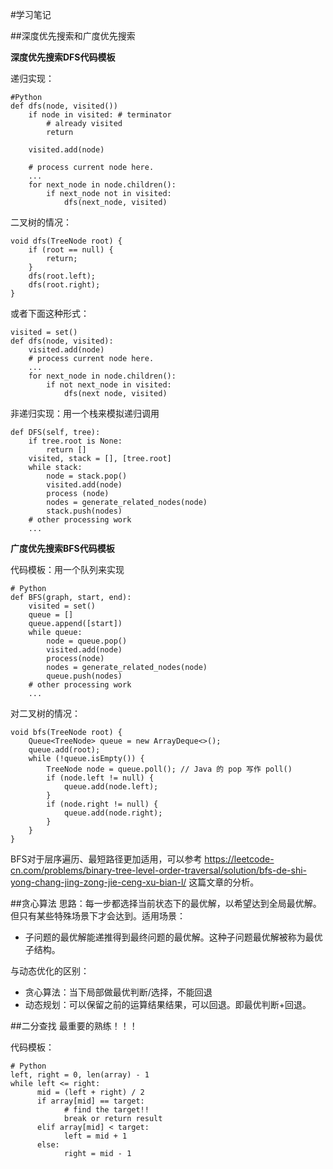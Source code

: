 #学习笔记

##深度优先搜索和广度优先搜索

**深度优先搜索DFS代码模板**

递归实现：

```
#Python
def dfs(node, visited())
    if node in visited: # terminator
        # already visited 
        return
       
    visited.add(node)
    
    # process current node here. 
	...
	for next_node in node.children(): 
		if next_node not in visited: 
			dfs(next_node, visited)

```

二叉树的情况：

```
void dfs(TreeNode root) {
    if (root == null) {
        return;
    }
    dfs(root.left);
    dfs(root.right);
}
```

或者下面这种形式：

```
visited = set()
def dfs(node, visited):
    visited.add(node)
    # process current node here.
    ...
    for next_node in node.children(): 
        if not next_node in visited: 
            dfs(next node, visited)
```

非递归实现：用一个栈来模拟递归调用

```
def DFS(self, tree): 
	if tree.root is None: 
		return [] 
	visited, stack = [], [tree.root]
	while stack: 
		node = stack.pop() 
		visited.add(node)
		process (node) 
		nodes = generate_related_nodes(node) 
		stack.push(nodes) 
	# other processing work 
	...
```

**广度优先搜索BFS代码模板**

代码模板：用一个队列来实现

```
# Python
def BFS(graph, start, end):
    visited = set()
	queue = [] 
	queue.append([start]) 
	while queue: 
		node = queue.pop() 
		visited.add(node)
		process(node) 
		nodes = generate_related_nodes(node) 
		queue.push(nodes)
	# other processing work 
	...
```

对二叉树的情况：

```
void bfs(TreeNode root) {
    Queue<TreeNode> queue = new ArrayDeque<>();
    queue.add(root);
    while (!queue.isEmpty()) {
        TreeNode node = queue.poll(); // Java 的 pop 写作 poll()
        if (node.left != null) {
            queue.add(node.left);
        }
        if (node.right != null) {
            queue.add(node.right);
        }
    }
}
```

BFS对于层序遍历、最短路径更加适用，可以参考 https://leetcode-cn.com/problems/binary-tree-level-order-traversal/solution/bfs-de-shi-yong-chang-jing-zong-jie-ceng-xu-bian-l/ 这篇文章的分析。

##贪心算法
思路：每一步都选择当前状态下的最优解，以希望达到全局最优解。但只有某些特殊场景下才会达到。适用场景：

* 子问题的最优解能递推得到最终问题的最优解。这种子问题最优解被称为最优子结构。

与动态优化的区别：

* 贪心算法：当下局部做最优判断/选择，不能回退
* 动态规划：可以保留之前的运算结果结果，可以回退。即最优判断+回退。

##二分查找
最重要的熟练！！！

代码模板：

```
# Python
left, right = 0, len(array) - 1 
while left <= right: 
	  mid = (left + right) / 2 
	  if array[mid] == target: 
		    # find the target!! 
		    break or return result 
	  elif array[mid] < target: 
		    left = mid + 1 
	  else: 
		    right = mid - 1
```